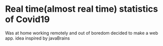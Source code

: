 # Real time(almost real time) statistics of Covid19


Was at home working remotely and out of boredom decided to make a web app. idea inspired by javaBrains
 
